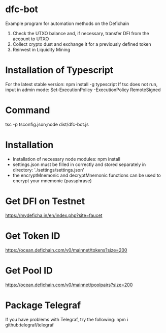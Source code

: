 # dfc-bot
Example program for automation methods on the Defichain

1. Check the UTXO balance and, if necessary, transfer DFI from the account to UTXO
2. Collect crypto dust and exchange it for a previously defined token
3. Reinvest in Liquidity Mining

# Installation of Typescript
For the latest stable version: npm install -g typescript
If tsc does not run, input in admin mode: Set-ExecutionPolicy -ExecutionPolicy RemoteSigned

# Command
tsc -p tsconfig.json;node dist/dfc-bot.js

# Installation
- Installation of necessary node modules: npm install
- settings.json must be filled in correctly and stored separately in directory: './settings/settings.json'
- the encryptMnemonic and decryptMnemonic functions can be used to encrypt your mnemonic (passphrase)

# Get DFI on Testnet
https://mydeficha.in/en/index.php?site=faucet

# Get Token ID
https://ocean.defichain.com/v0/mainnet/tokens?size=200

# Get Pool ID
https://ocean.defichain.com/v0/mainnet/poolpairs?size=200

# Package Telegraf
If you have problems with Telegraf, try the following: npm i github:telegraf/telegraf
